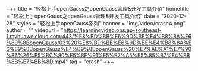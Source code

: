 +++
    title = "轻松上手openGauss之openGauss管理&开发工具介绍"
    hometitle = "轻松上手openGauss之openGauss管理&开发工具介绍"
    date = "2020-12-28"
    styles = "轻松上手openGauss系列"
    banner = "img/video/crash4.png"
    author = ""
    videourl = "https://learningvideo.obs.ap-southeast-1.myhuaweicloud.com:443/%E8%BD%BB%E6%9D%BE%E4%B8%8A%E6%89%8BopenGauss/03%20%E8%BD%BB%E6%9D%BE%E4%B8%8A%E6%89%8BopenGauss%E4%B9%8BopenGauss%20%E7%AE%A1%E7%90%86%26%E5%BC%80%E5%8F%91%E5%B7%A5%E5%85%B7%E4%BB%8B%E7%BB%8D.mp4"
    tag = "crash"
+++